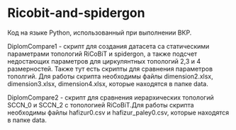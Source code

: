 # Ricobit-and-spidergon
Код на языке Python, использованный при выполнении ВКР.

DiplomCompare1 - скрипт для создания датасета са статическими параметрами топологий RiCoBiT и spidergon, а также подсчет недостающих параметров для циркулянтных топологий 2,3 и 4 размерностей. Также тут есть скрипты для сравнения параметров тополгий. Для работы скрипта необходимы файлы dimension2.xlsx, dimension3.xlsx, dimension4.xlsx, которые находятся в папке data.

DiplomCompare2 - скрипт для сравнения иерархических топологий SCCN_0 и SCCN_2 с топологией RiCoBiT.Для работы скрипта необходимы файлы hafizur0.csv и hafizur_paley0.csv, которые находятся в папке data.
